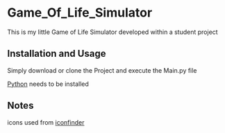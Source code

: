 # Game_Of_Life_Simulator

This is my little Game of Life Simulator developed within a student project

## Installation and Usage

Simply download or clone the Project and execute the Main.py file 

[Python](https://www.python.org/) needs to be installed


## Notes

icons used from [iconfinder](https://www.iconfinder.com)
